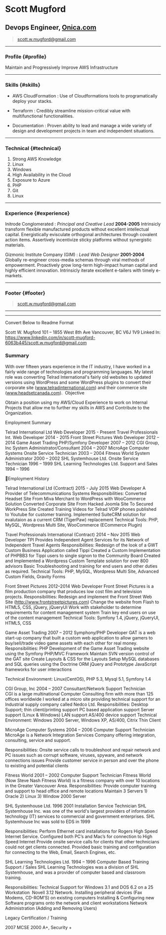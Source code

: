 # Scott Mugford
## Devops Engineer, [Onica.com](https://www.onica.com)

> scott.w.mugford@gmail.com

------

### Profile {#profile}

Maintain and Progressively Improve AWS Infrastructure

------

### Skills {#skills}

* AWS CloudFormation
  : Use of Cloudformations tools to programatically deploy your stacks.

* Terraform
  : Credibly streamline mission-critical value with multifunctional functionalities.

* Documentation
  : Proven ability to lead and manage a wide variety of design and development projects in team and independent situations.

-------

### Technical {#technical}

1. Strong AWS Knowledge
1. Linux
1. Windows
1. High Availability in the Cloud
1. Exposure to Azure
1. PHP
1. Git
1. Linux

------

### Experience {#experience}

Initrode Conglomerated
: *Principal and Creative Lead*
  __2004-2005__
  Intrinsicly transform flexible manufactured products without excellent intellectual capital. Energistically evisculate orthogonal architectures through covalent action items. Assertively incentivize sticky platforms without synergistic materials.

Gizmonic Institute Company (GIM)
: *Lead Web Designer*
  __2001-2004__
  Globally re-engineer cross-media schemas through viral methods of empowerment. Proactively grow long-term high-impact human capital and highly efficient innovation. Intrinsicly iterate excellent e-tailers with timely e-markets.

------

### Footer {#footer}

> scott.w.mugford@gmail.com

------

-----

Convert Below to Readme Format


Scott W. Mugford
101 – 1855 West 8th Ave
Vancouver, BC V6J 1V9
Linked In: https://www.linkedin.com/in/scott-mugford-6063b445/scott.w.mugford@gmail.com


### Summary 

With over fifteen years experience in the IT industry, I have worked in a fairly wide range of technologies and programming languages. My latest role was converting Telrad International's fairly old websites to updated versions using WordPress and some WordPress plugins to convert their corporate site (www.telradinternational.com) and their commerce site (www.headsetcanada.com). 
 Objective

Obtain a position using my AWS/Cloud Experience to work on Internal Projects that allow me to further my skills in AWS and Contribute to the Organization.



Employment Summary

Telrad International Ltd		Web Developer				2015 - Present
Travel Professionals Int.	      	Web Developer				2014 - 2015
Front Street Pictures		Web Developer				2012 – 2014
Game Asset Trading		PHP/Symfony Developer			2007 – 2012
CGI Group, Inc			System Administrator/Consultant		2004 – 2007
MicroAge Computer Systems	Onsite Service Technician			2003 – 2004
Fitness World 			System Administrator			2000 – 2002
SHL Systemhouse Ltd.		Onsite Service Technician			1996 – 1999
SHL Learning Technologies Ltd.	Support and Sales			1994 – 1996


Employment History

Telrad International	Ltd (Contract)				       2015 - July 2015 
Web Developer
A Provider of Telecommunications Systems
Responsibilities: 
Converted Headset Site From Miva Merchant to WordPress with WooCommerce Solution
Converted Corporate Site From Hacked Joomla Site To Secured WorkPress Site
Created Training Videos for Telrad VOIP phones published to Youtube for customer training.
Implemented SuiteCRM  solution for evalutaion as a current CRM (TigerPaw) replacement
Technical Tools:    PHP, MySQL, Wordpress Multi Site, WooCommerce (ECommerce Plugin)

Travel Professionals International (Contract)			       2014 – Nov 2015
Web Developer
TPI Provides Independent Agent Services for its Network of Independent Travel Agents
Responsibilities: 
Redesign of the look of a GWT Custom Business Application called Tippi
Created a Custom Implementation of PHPBB3 for Tippi users to single signon to the Community Board 
Created and Implemented a Wordpress Custom Template solution for over 800 advisors
Basic Troubleshooting and training for end users and other duties as required. 
Technical Tools:    PHP, MySQL, Wordpress Multi Site, Advanced Custom Fields, Gravity Forms

Front Street Pictures							     2012–2014
Web Developer
Front Street Pictures is a film production company that produces low cost film and television projects. 
Responsibilities: 
Redesign and implement the Front Street Web Site (http://www.frontstreetpictures.com)
Change the website from Flash to HTML5, CSS, jQuery, jQueryUI
Work with stakeholder to determine requirements for content management system
Train key end users on use of the content management 
Technical Tools:    Symfony 1.4, jQuery, jQueryUI, HTML5, CSS

Game Asset Trading								2007 – 2012
Symphony/PHP Developer
GAT is a web start-up company that built a custom web application to allow gamers to buy/sell/trade video game assets with each other for real money. 
Responsibilities: 
PHP Development of the Game Asset Trading website using the Symfony PHP/MVC Framework 
Maintain SVN version control of the GAT site
Create Layouts & CSS for the Layouts
Setup MySQL databases and SQL queries using the Doctrine ORM 
jQuery and Prototype JavaScript frameworks for user interactions

Technical Environment:   Linux(CentOS), PHP 5.3, Mysql 5.1, Symfony 1.4

CGI Group, Inc								2004 – 2007
Consultant/Network Support Technician							
CGI is a large multinational Computer Consulting firm with more than 125 offices worldwide
I worked at a micro site providing technical support for an Industrial supply company called Nedco Ltd.
Responsibilities: 
Desktop Support;  thin client/printing support
PC based application support
Server support (Linux & Windows)
LAN support
AS/400 device support 
Technical Environment: Windows 2000 Server, Windows XP, AS/400, Citrix Thin Client

MicroAge Computer Systems						2004 – 2006
Computer Support Technician
MicroAge is a Network Integration Services Company offering integration, consulting, service and support. 

Responsibilities:
Onsite service calls to troubleshoot and repair network and PC issues such as corrupt software, viruses, spyware, and network connections issues
Provide customer service in person and over the phone to existing and potential clients 

Fitness World								2001 – 2002
Computer Support Technician
Fitness World (Now Steve Nash Fitness World) is a fitness company with over 10 locations in the Greater Vancouver Area.
Responsibilities:
Provide computer training and support to head office and remote locations 
Maintain 3 Servers 1) Oracle 2) Linux 3) Window 2000 Server

SHL Systemhouse Ltd.							1996  2001
Installation Service Technician
SHL Systemhouse Inc. was one of the world's largest providers of information technology (IT) services to commercial and government enterprises. SHL Systemhouse Inc was sold to EDS in 1999

Responsibilities:
Perform Ethernet card installations for Rogers High Speed Internet Service.
Configured both PC’s and Mac’s for connection to High Speed Internet
Provide onsite service calls for clients that other technicians could not get clients connected.
Provided basic training and configuration for connecting to the Web, Email, Search Engines, etc.



SHL Learning Technologies Ltd.						1994 – 1996
Computer Based Training Support / Sales 
SHL Learning Technologies was a division of SHL Systemhouse, and was a provider of computer based and classroom training.

Responsibilities: 
Technical  Support for Windows 3.1 and DOS 6.2 on a  25 Workstation  Novell 3.12 Network. 
Installing peripheral devices (Fax Modems, CD-ROM'S) on existing computers 
Installing & Configuring new Software programs onto the network and  client workstations 
Network Administration (Adding and Removing Users) 


Legacy Certification / Training

2007				MCSE
2000			 	A+, Security +
